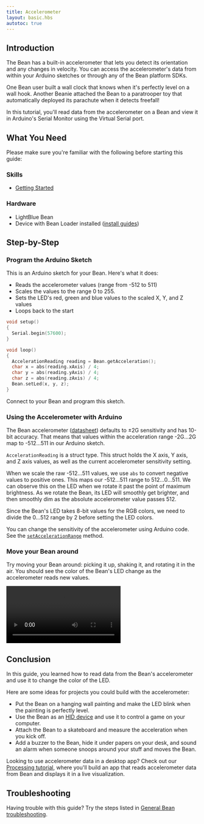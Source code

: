 ```yaml
---
title: Accelerometer
layout: basic.hbs
autotoc: true
---
```


## Introduction

The Bean has a built-in accelerometer that lets you detect its orientation and any changes in velocity. You can access the accelerometer's data from within your Arduino sketches or through any of the Bean platform SDKs.

One Bean user built a wall clock that knows when it's perfectly level on a wall hook. Another Beanie attached the Bean to a paratrooper toy that automatically deployed its parachute when it detects freefall!

In this tutorial, you'll read data from the accelerometer on a Bean and view it in Arduino's Serial Monitor using the Virtual Serial port.

## What You Need

Please make sure you're familiar with the following before starting this guide:

### Skills

* [Getting Started](#)

### Hardware

* LightBlue Bean
* Device with Bean Loader installed ([install guides](#))

## Step-by-Step

### Program the Arduino Sketch

This is an Arduino sketch for your Bean. Here's what it does:

* Reads the accelerometer values (range from -512 to 511)
* Scales the values to the range 0 to 255.
* Sets the LED's red, green and blue values to the scaled X, Y, and Z values
* Loops back to the start

```cpp
void setup()
{
  Serial.begin(57600);
}

void loop()
{
  AccelerationReading reading = Bean.getAcceleration();
  char x = abs(reading.xAxis) / 4;
  char y = abs(reading.yAxis) / 4;
  char z = abs(reading.zAxis) / 4;
  Bean.setLed(x, y, z);
}
```

Connect to your Bean and program this sketch.

### Using the Accelerometer with Arduino

The Bean accelerometer ([datasheet](http://ae-bst.resource.bosch.com/media/products/dokumente/bma250/bst-bma250-ds002-05.pdf)) defaults to ±2G sensitivity and has 10-bit accuracy. That means that values within the acceleration range -2G...2G map to -512...511 in our Arduino sketch.

`AccelerationReading` is a struct type. This struct holds the X axis, Y axis, and Z axis values, as well as the current accelerometer sensitivity setting.

When we scale the raw -512...511 values, we use `abs` to convert negative values to positive ones. This maps our -512...511 range to 512...0...511. We can observe this on the LED when we rotate it past the point of maximum brightness. As we rotate the Bean, its LED will smoothly get brighter, and then smoothly dim as the absolute accelerometer value passes 512.

Since the Bean's LED takes 8-bit values for the RGB colors, we need to divide the 0...512 range by 2 before setting the LED colors.

You can change the sensitivity of the accelerometer using Arduino code. See the [`setAccelerationRange`](#) method.

### Move your Bean around

Try moving your Bean around: picking it up, shaking it, and rotating it in the air. You should see the color of the Bean's LED change as the accelerometer reads new values.

<video autoplay="autoplay" loop="loop">
  <source src="../../assets/images/features/accelerometer/accel_to_rgb.mp4" type="video/mp4">
</video>

## Conclusion

In this guide, you learned how to read data from the Bean's accelerometer and use it to change the color of the LED.

Here are some ideas for projects you could build with the accelerometer:

* Put the Bean on a hanging wall painting and make the LED blink when the painting is perfectly level.
* Use the Bean as an [HID device](#) and use it to control a game on your computer.
* Attach the Bean to a skateboard and measure the acceleration when you kick off.
* Add a buzzer to the Bean, hide it under papers on your desk, and sound an alarm when someone snoops around your stuff and moves the Bean.

Looking to use accelerometer data in a desktop app? Check out our [Processing tutorial](#), where you'll build an app that reads accelerometer data from Bean and displays it in a live visualization.

## Troubleshooting

Having trouble with this guide? Try the steps listed in [General Bean troubleshooting](#).
